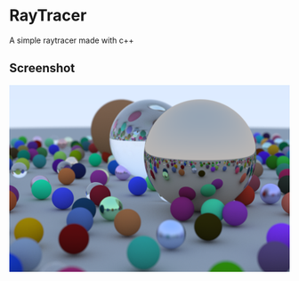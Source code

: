 # RayTracer
A simple raytracer made with c++

## Screenshot

![alt text](https://github.com/Fraukman/RayTracer/blob/master/image.png)
